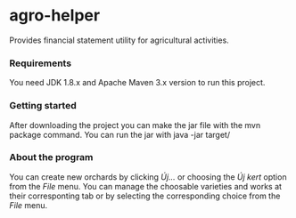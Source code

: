 # agro-helper

Provides financial statement utility for agricultural activities.

### Requirements

You need JDK 1.8.x and Apache Maven 3.x version to run this project.

### Getting started

After downloading the project you can make the jar file with the mvn package command.
You can run the jar with java -jar target/<jar-with-dependencies file name>

### About the program
You can create new orchards by clicking _Új..._ or choosing the _Új kert_ option from the _File_ menu.
You can manage the choosable varieties and works at their corresponting tab or by selecting the corresponding
choice from the _File_ menu.